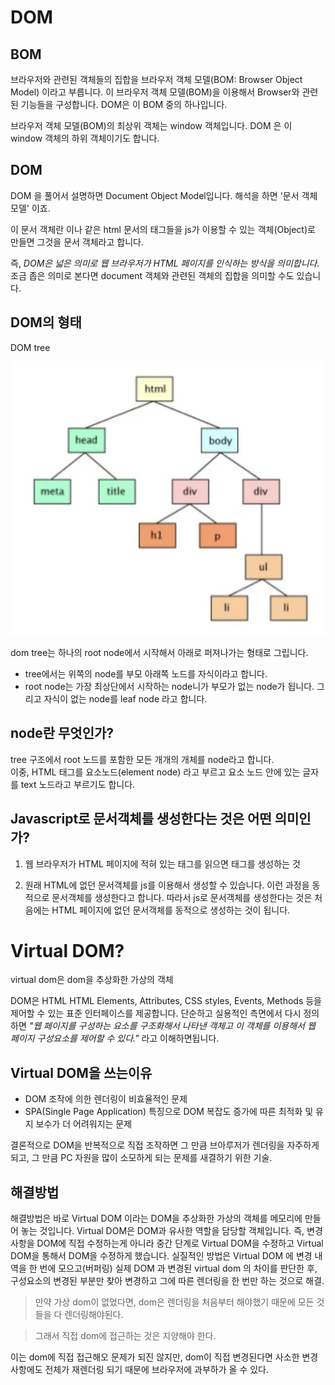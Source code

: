 # DOM

## BOM

브라우저와 관련된 객체들의 집합을 브라우저 객체 모델(BOM: Browser Object Model) 이라고 부릅니다. 이 브라우저 객체 모델(BOM)을 이용해서 Browser와 관련된 기능들을 구성합니다. DOM은 이 BOM 중의 하나입니다.

브라우저 객체 모델(BOM)의 최상위 객체는 window 객체입니다. DOM 은 이 window 객체의 하위 객체이기도 합니다.

## DOM

DOM 을 풀어서 설명하면 Document Object Model입니다. 해석을 하면 '문서 객체 모델' 이죠.

이 문서 객체란 <html> 이나 <body> 같은 html 문서의 태그들을 js가 이용할 수 있는 객체(Object)로 만들면 그것을 문서 객체라고 합니다.

즉, _DOM은 넓은 의미로 웹 브라우저가 HTML 페이지를 인식하는 방식을 의미합니다._ 조금 좁은 의미로 본다면 document 객체와 관련된 객체의 집합을 의미할 수도 있습니다.

## DOM의 형태

DOM tree

![image](/cs/images/dom%20tree.png)

dom tree는 하나의 root node에서 시작해서 아래로 퍼져나가는 형태로 그립니다.

- tree에서는 위쪽의 node를 부모 아래쪽 노드를 자식이라고 합니다.
- root node는 가장 최상단에서 시작하는 node니가 부모가 없는 node가 됩니다. 그리고 자식이 없는 node를 leaf node 라고 합니다.

## node란 무엇인가?

tree 구조에서 root 노드를 포함한 모든 개개의 개체를 node라고 합니다.  
이중, HTML 태그를 요소노드(element node) 라고 부르고 요소 노드 안에 있는 글자를 text 노드라고 부르기도 합니다.

## Javascript로 문서객체를 생성한다는 것은 어떤 의미인가?

1. 웹 브라우저가 HTML 페이지에 적혀 있는 태그를 읽으면 태그를 생성하는 것

2. 원래 HTML에 없던 문서객체를 js를 이용해서 생성할 수 있습니다. 이런 과정을 동적으로 문서객체를 생성한다고 합니다. 따라서 js로 문서객체를 생성한다는 것은 처음에는 HTML 페이지에 없던 문서객체를 동적으로 생성하는 것이 됩니다.

# Virtual DOM?

virtual dom은 dom을 추상화한 가상의 객체

DOM은 HTML HTML Elements, Attributes, CSS styles, Events, Methods 등을 제어할 수 있는 표준 인터페이스를 제공합니다.
단순하고 실용적인 측면에서 다시 정의하면 _"웹 페이지를 구성하는 요소를 구조화해서 나타낸 객체고 이 객체를 이용해서 웹 페이지 구성요소를 제어할 수 있다."_ 라고 이해하면됩니다.

## Virtual DOM을 쓰는이유

- DOM 조작에 의한 렌더링이 비효율적인 문제
- SPA(Single Page Application) 특징으로 DOM 복잡도 증가에 따른 최적화 및 유지 보수가 더 어려워지는 문제

결론적으로 DOM을 반복적으로 직접 조작하면 그 만큼 브아루저가 렌더링을 자주하게 되고, 그 만큼 PC 자원을 많이 소모하게 되는 문제를 새결하기 위한 기술.

## 해결방법

해결방법은 바로 Virtual DOM 이라는 DOM을 추상화한 가상의 객체를 메모리에 만들어 놓는 것입니다. Virtual DOM은 DOM과 유사한 역할을 담당할 객체입니다.
즉, 변경 사항을 DOM에 직접 수정하는게 아니라 중간 단계로 Virtual DOM을 수정하고 Virtual DOM을 통해서 DOM을 수정하게 했습니다.
실질적인 방법은 Virtual DOM 에 변경 내역을 한 번에 모으고(버퍼링) 실제 DOM 과 변경된 virtual dom 의 차이를 판단한 후, 구성요소의 변경된 부분만 찾아 변경하고 그에 따른 렌더링을 한 번만 하는 것으로 해결.

> 만약 가상 dom이 없었다면, dom은 렌더링을 처음부터 해야했기 때문에 모든 것들을 다 렌더링해야된다.

> 그래서 직접 dom에 접근하는 것은 지양해야 한다.

이는 dom에 직접 접근해오 문제가 되진 않지만, dom이 직접 변경된다면 사소한 변경사항에도 전체가 재렌더링 되기 때문에 브라우저에 과부하가 올 수 있다.
